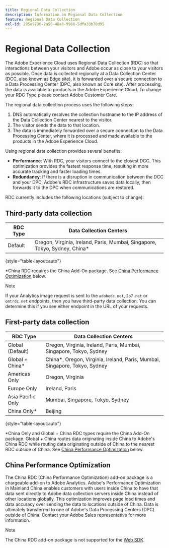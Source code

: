 ```yaml
---
title: Regional Data Collection
description: Information on Regional Data Collection
feature: Regional Data Collection
exl-id: 295e9736-2a58-48a8-9968-5dfa33b70d95
---
```

# Regional Data Collection

The Adobe Experience Cloud uses Regional Data Collection (RDC) so that interactions between your visitors and Adobe occur as close to your visitors as possible. Once data is collected regionally at a Data Collection Center (DCC, also known as Edge site), it is forwarded over a secure connection to a Data Processing Center (DPC, also known as Core site). After processing, the data is available to products in the Adobe Experience Cloud. To change your RDC Type please contact Adobe Customer Care.

The regional data collection process uses the following steps:

1. DNS automatically resolves the collection hostname to the IP address of the Data Collection Center nearest to the visitor.
1. The visitor sends the data to that location.
1. The data is immediately forwarded over a secure connection to the Data Processing Center, where it is processed and made available to the products in the Adobe Experience Cloud.

Using regional data collection provides several benefits:

* **Performance**: With RDC, your visitors connect to the closest DCC. This optimization provides the fastest response time, resulting in more accurate tracking and faster loading times.
* **Redundancy**: If there is a disruption in communication between the DCC and your DPC, Adobe's RDC infrastructure saves data locally, then forwards it to the DPC when communications are restored.

RDC currently includes the following locations (subject to change):

## Third-party data collection

| RDC Type | Data Collection Centers |
| --- | --- |
| Default | Oregon, Virginia, Ireland, Paris, Mumbai, Singapore, Tokyo, Sydney, China* |

{style="table-layout:auto"}

*China RDC requires the China Add-On package. See [China Performance Optimization](#china-performance-optimization) below.

>[!NOTE]
>
>If your Analytics image request is sent to the `adobedc.net`, `2o7.net` or `omtrdc.net` endpoints, then you have third-party data collection. You can determine this if you see either endpoint in the URL of your requests.

## First-party data collection

| RDC Type | Data Collection Centers |
| --- | --- |
| Global (Default) | Oregon, Virginia, Ireland, Paris, Mumbai, Singapore, Tokyo, Sydney |
| Global + China* | China*, Oregon, Virginia, Ireland, Paris, Mumbai, Singapore, Tokyo, Sydney |
| Americas Only | Oregon, Virginia |
| Europe Only | Ireland, Paris |
| Asia Pacific Only | Mumbai, Singapore, Tokyo, Sydney |
| China Only* | Beijing |

{style="table-layout:auto"}

*China Only and Global + China RDC types require the China Add-On package. Global + China routes data originating inside China to Adobe's China RDC while routing data originating outside of China to the nearest RDC outside of China. See [China Performance Optimization](#china-performance-optimization) below.

## China Performance Optimization

The China RDC (China Performance Optimization) add-on package is a chargeable add-on to Adobe Analytics. Adobe's Performance Optimization in Mainland China enables customers with users inside China to have that data sent directly to Adobe data collection servers inside China instead of other locations globally. This optimization improves page load times and data accuracy over sending the data to locations outside of China. Data is ultimately transferred to one of Adobe's Data Processing Centers (DPC) outside of China. Contact your Adobe Sales representative for more information.

>[!NOTE]
>
>The China RDC add-on package is not supported for the [Web SDK](/help/implement/aep-edge/overview.md). 

